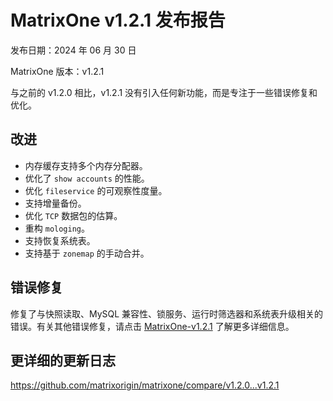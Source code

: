 # **MatrixOne v1.2.1 发布报告**

发布日期：2024 年 06 月 30 日

MatrixOne 版本：v1.2.1

与之前的 v1.2.0 相比，v1.2.1 没有引入任何新功能，而是专注于一些错误修复和优化。

## 改进

- 内存缓存支持多个内存分配器。  
- 优化了 `show accounts` 的性能。  
- 优化 `fileservice` 的可观察性度量。  
- 支持增量备份。  
- 优化 `TCP` 数据包的估算。  
- 重构 `mologing`。  
- 支持恢复系统表。  
- 支持基于 `zonemap` 的手动合并。  

## 错误修复

修复了与快照读取、MySQL 兼容性、锁服务、运行时筛选器和系统表升级相关的错误。有关其他错误修复，请点击 [MatrixOne-v1.2.1](https://github.com/matrixorigin/matrixone/releases/tag/v1.2.1) 了解更多详细信息。

## 更详细的更新日志

<https://github.com/matrixorigin/matrixone/compare/v1.2.0...v1.2.1>